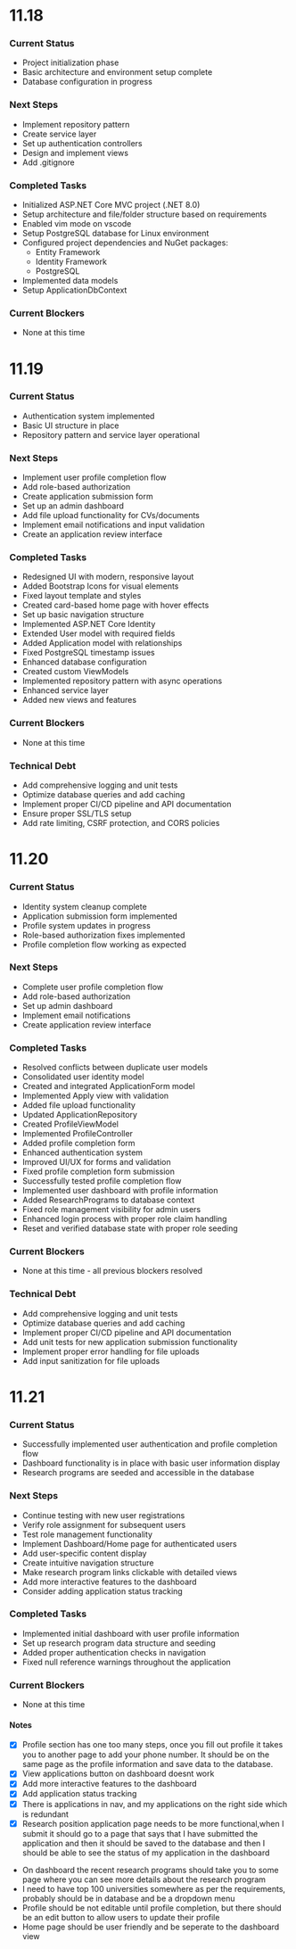 # 11.18

### Current Status
- Project initialization phase
- Basic architecture and environment setup complete
- Database configuration in progress

### Next Steps
- Implement repository pattern
- Create service layer
- Set up authentication controllers
- Design and implement views
- Add .gitignore 

### Completed Tasks
- Initialized ASP.NET Core MVC project (.NET 8.0)
- Setup architecture and file/folder structure based on requirements
- Enabled vim mode on vscode
- Setup PostgreSQL database for Linux environment 
- Configured project dependencies and NuGet packages:
    - Entity Framework
    - Identity Framework
    - PostgreSQL 
- Implemented data models
- Setup ApplicationDbContext

### Current Blockers
- None at this time

# 11.19

### Current Status
- Authentication system implemented
- Basic UI structure in place
- Repository pattern and service layer operational

### Next Steps
- Implement user profile completion flow
- Add role-based authorization
- Create application submission form
- Set up an admin dashboard
- Add file upload functionality for CVs/documents
- Implement email notifications and input validation
- Create an application review interface

### Completed Tasks
- Redesigned UI with modern, responsive layout
- Added Bootstrap Icons for visual elements
- Fixed layout template and styles
- Created card-based home page with hover effects
- Set up basic navigation structure
- Implemented ASP.NET Core Identity
- Extended User model with required fields
- Added Application model with relationships
- Fixed PostgreSQL timestamp issues
- Enhanced database configuration
- Created custom ViewModels
- Implemented repository pattern with async operations
- Enhanced service layer
- Added new views and features

### Current Blockers
- None at this time

### Technical Debt
- Add comprehensive logging and unit tests
- Optimize database queries and add caching
- Implement proper CI/CD pipeline and API documentation
- Ensure proper SSL/TLS setup
- Add rate limiting, CSRF protection, and CORS policies

# 11.20

### Current Status
- Identity system cleanup complete
- Application submission form implemented
- Profile system updates in progress
- Role-based authorization fixes implemented
- Profile completion flow working as expected

### Next Steps
- Complete user profile completion flow
- Add role-based authorization
- Set up admin dashboard
- Implement email notifications
- Create application review interface

### Completed Tasks
- Resolved conflicts between duplicate user models
- Consolidated user identity model
- Created and integrated ApplicationForm model
- Implemented Apply view with validation
- Added file upload functionality
- Updated ApplicationRepository
- Created ProfileViewModel
- Implemented ProfileController
- Added profile completion form
- Enhanced authentication system
- Improved UI/UX for forms and validation
- Fixed profile completion form submission
- Successfully tested profile completion flow
- Implemented user dashboard with profile information
- Added ResearchPrograms to database context
- Fixed role management visibility for admin users
- Enhanced login process with proper role claim handling
- Reset and verified database state with proper role seeding

### Current Blockers
- None at this time - all previous blockers resolved

### Technical Debt
- Add comprehensive logging and unit tests
- Optimize database queries and add caching
- Implement proper CI/CD pipeline and API documentation
- Add unit tests for new application submission functionality
- Implement proper error handling for file uploads
- Add input sanitization for file uploads

# 11.21

### Current Status
- Successfully implemented user authentication and profile completion flow
- Dashboard functionality is in place with basic user information display
- Research programs are seeded and accessible in the database

### Next Steps
- Continue testing with new user registrations
- Verify role assignment for subsequent users
- Test role management functionality
- Implement Dashboard/Home page for authenticated users
- Add user-specific content display
- Create intuitive navigation structure
- Make research program links clickable with detailed views
- Add more interactive features to the dashboard
- Consider adding application status tracking

### Completed Tasks
- Implemented initial dashboard with user profile information
- Set up research program data structure and seeding
- Added proper authentication checks in navigation
- Fixed null reference warnings throughout the application

### Current Blockers
- None at this time

#### Notes
- [x] Profile section has one too many steps, once you fill out profile it takes you to another page to add your phone number. It should be on the same page as the profile information and save data to the database.
- [x] View applications button on dashboard doesnt work
- [x] Add more interactive features to the dashboard
- [x] Add application status tracking
- [x] There is applications in nav, and my applications on the right side which is redundant 
- [x] Research position application page needs to be more functional,when I submit it should go to a page that says that I have submitted the application and then it should be saved to the database and then I should be able to see the status of my application in the dashboard
- On dashboard the recent research programs should take you to some page where you can see more details about the research program
- I need to have top 100 universities somewhere as per the requirements, probably should be in database and be a dropdown menu
- Profile should be not editable until profile completion, but there should be an edit button to allow users to update their profile
- Home page should be user friendly and be seperate to the dashboard view
